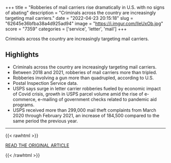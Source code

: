 +++
title = "Robberies of mail carriers rise dramatically in U.S. with no signs of abating"
description = "Criminals across the country are increasingly targeting mail carriers."
date = "2022-04-23 20:15:18"
slug = "62645e36bfba38a4d925ad94"
image = "https://i.imgur.com/IleUxOb.jpg"
score = "7359"
categories = ['service', 'letter', 'mail']
+++

Criminals across the country are increasingly targeting mail carriers.

## Highlights

- Criminals across the country are increasingly targeting mail carriers.
- Between 2018 and 2021, robberies of mail carriers more than tripled.
- Robberies involving a gun more than quadrupled, according to U.S.
- Postal Inspection Service data.
- USPS says surge in letter carrier robberies fueled by economic impact of Covid crisis, growth in USPS parcel volume amid the rise of e-commerce, e-mailing of government checks related to pandemic aid programs.
- USPS received more than 299,000 mail theft complaints from March 2020 through February 2021, an increase of 184,500 compared to the same period the previous year.

---

{{< rawhtml >}}
  <p class="article-category">
    <a target="_blank" href="https://www.nbcnews.com/news/-need-protection-mail-carriers-sound-alarm-surge-robberies-rcna25147">READ THE ORIGINAL ARTICLE</a>
  </p>
{{< /rawhtml >}}
